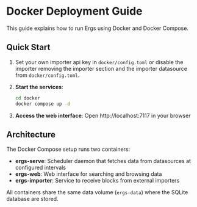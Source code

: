 # Docker Deployment Guide

This guide explains how to run Ergs using Docker and Docker Compose.

## Quick Start

1. Set your own importer api key in `docker/config.toml` or disable the importer removing the importer section and the importer datasource from `docker/config.toml`.

2. **Start the services**:
   ```bash
   cd docker
   docker compose up -d
   ```

3. **Access the web interface**:
   Open http://localhost:7117 in your browser

## Architecture

The Docker Compose setup runs two containers:

- **ergs-serve**: Scheduler daemon that fetches data from datasources at configured intervals
- **ergs-web**: Web interface for searching and browsing data
- **ergs-importer**: Service to receive blocks from external importers

All containers share the same data volume (`ergs-data`) where the SQLite database are stored.
